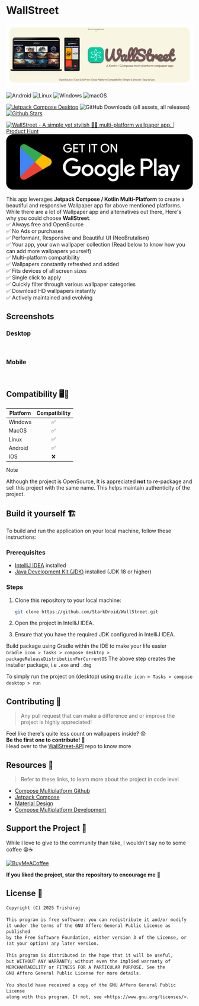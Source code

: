 # WallStreet
![WallStreet Github header](static/wallstreet-github-header.png)

![Android](https://img.shields.io/badge/Android-3DDC84?style=for-the-badge&logo=android&logoColor=white)
![Linux](https://img.shields.io/badge/Linux-FCC624?style=for-the-badge&logo=linux&logoColor=black)
![Windows](https://img.shields.io/badge/Windows-0078D6?style=for-the-badge&logo=windows&logoColor=white)
![macOS](https://img.shields.io/badge/mac%20os-000000?style=for-the-badge&logo=macos&logoColor=F0F0F0)

[![Jetpack Compose Desktop](https://img.shields.io/badge/Latest_release_download-v2.1.0-blue.svg)](https://github.com/StarkDroid/WallStreet/releases)
![GitHub Downloads (all assets, all releases)](https://img.shields.io/github/downloads/StarkDroid/WallStreet/total)
[![Github Stars](https://img.shields.io/github/stars/StarkDroid/WallStreet)](https://github.com/StarkDroid/WallStreet)

<a href="https://www.producthunt.com/posts/wallstreet?embed=true&utm_source=badge-featured&utm_medium=badge&utm_souce=badge-wallstreet" target="_blank"><img src="https://api.producthunt.com/widgets/embed-image/v1/featured.svg?post_id=944846&theme=light&t=1742632083350" alt="WallStreet - A&#0032;simple&#0032;yet&#0032;stylish&#0032;💅🏼&#0032;multi&#0045;platform&#0032;wallpaper&#0032;app&#0046; | Product Hunt" style="width: 250px; height: 54px;" width="250" height="54" /></a>
[![Play Store](static/play-store.svg)](https://play.google.com/store/apps/details?id=com.velocity.wallstreet)

This app leverages **Jetpack Compose / Kotlin Multi-Platform** to create a beautiful and responsive Wallpaper app for above mentioned platforms. While there are a lot of Wallpaper app and alternatives out there, Here's why you could choose **WallStreet**. <br>
✅ Always free and OpenSource <br>
✅ No Ads or purchases <br>
✅ Performant, Responsive and Beautiful UI (NeoBrutalism) <br>
✅ Your app, your own wallpaper collection (Read below to know how you can add more wallpapers yourself) <br>
✅ Multi-platform compatibility <br>
✅ Wallpapers constantly refreshed and added <br>
✅ Fits devices of all screen sizes <br>
✅ Single click to apply <br>
✅ Quickly filter through various wallpaper categories <br>
✅ Download HD wallpapers instantly <br>
✅ Actively maintained and evolving <br>

## **Screenshots**

### **Desktop**
<img src="https://i.postimg.cc/5NDsFcZh/image.png" width="600" alt="">

### **Mobile**
<img src="https://i.postimg.cc/zGM0Ws4m/image.png" width="200" alt="">
<img src="https://i.postimg.cc/5ynmtT8R/image.png" width="200" alt="">
<img src="https://i.postimg.cc/hjn81crY/image.png" width="200" alt="">
<img src="https://i.postimg.cc/pTVhdTkP/image.png" width="200" alt="">
<img src="https://i.postimg.cc/pr4pkBvd/image.png" width="200" alt="">
<img src="https://i.postimg.cc/ZndTYzkT/image.png" width="200" alt="">


## **Compatibility** 🖥️📱
| Platform | Compatibility |
|----------|:-------------:|
| Windows  |       ✅       |
| MacOS    |       ✅       |
| Linux    |       ✅       |
| Android  |       ✅       |
| IOS      |       ❌       |

> [!NOTE]
> Although the project is OpenSource, It is appreciated **not** to re-package and sell this project with the same name.
> This helps maintain authenticity of the project.

## **Build it yourself** 🏗️

To build and run the application on your local machine, follow these instructions:

### Prerequisites

- [IntelliJ IDEA](https://www.jetbrains.com/idea/download/) installed
- [Java Development Kit (JDK)](https://www.oracle.com/java/technologies/javase-downloads.html) installed (JDK 18 or higher)

### Steps

1. Clone this repository to your local machine:

   ```bash
   git clone https://github.com/StarkDroid/WallStreet.git
2. Open the project in IntelliJ IDEA.
3. Ensure that you have the required JDK configured in IntelliJ IDEA.

Build package using Gradle within the IDE to make your life easier <br>
`Gradle icon > Tasks > compose desktop > packageReleaseDistributionForCurrentOS`
The above step creates the installer package, i.e `.exe` and `.dmg`

To simply run the project on (desktop) using
`Gradle icon > Tasks > compose desktop > run`

## Contributing 🤝
> Any pull request that can make a difference and or improve the project is highly appreciated!

Feel like there's quite less count on wallpapers inside? 😟<br>
**Be the first one to contribute!** 🫵 <br>
Head over to the [WallStreet-API](https://github.com/StarkDroid/WallStreet-API) repo to know more

## Resources 📂
> Refer to these links, to learn more about the project in code level
- [Compose Multiplatform Github](https://github.com/JetBrains/compose-multiplatform)
- [Jetpack Compose](https://developer.android.com/develop/ui/compose/documentation)
- [Material Design](https://m3.material.io/)
- [Compose Multiplatform Development](https://www.jetbrains.com/help/kotlin-multiplatform-dev/compose-multiplatform-getting-started.html)

## **Support the Project** 🫶

While I love to give to the community than take, I wouldn't say no to some coffee 😁☕️

[![BuyMeACoffee](https://img.shields.io/badge/Buy%20Me%20a%20Coffee-ffdd00?style=for-the-badge&logo=buy-me-a-coffee&logoColor=black)](https://www.buymeacoffee.com/trishiraj)

**If you liked the project, star the repository to encourage me** 🌟


## License 📃

```
Copyright (C) 2025 Trishiraj

This program is free software: you can redistribute it and/or modify
it under the terms of the GNU Affero General Public License as published
by the Free Software Foundation, either version 3 of the License, or
(at your option) any later version.

This program is distributed in the hope that it will be useful,
but WITHOUT ANY WARRANTY; without even the implied warranty of
MERCHANTABILITY or FITNESS FOR A PARTICULAR PURPOSE. See the
GNU Affero General Public License for more details.

You should have received a copy of the GNU Affero General Public License
along with this program. If not, see <https://www.gnu.org/licenses/>.
```
